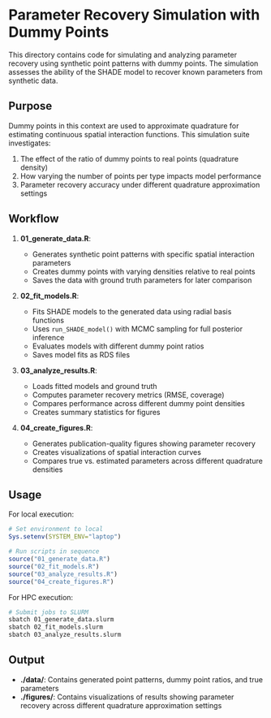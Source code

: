 # Parameter Recovery Simulation with Dummy Points

This directory contains code for simulating and analyzing parameter recovery using synthetic point patterns with dummy points. The simulation assesses the ability of the SHADE model to recover known parameters from synthetic data.

## Purpose

Dummy points in this context are used to approximate quadrature for estimating continuous spatial interaction functions. This simulation suite investigates:

1. The effect of the ratio of dummy points to real points (quadrature density)
2. How varying the number of points per type impacts model performance
3. Parameter recovery accuracy under different quadrature approximation settings

## Workflow

1. **01_generate_data.R**: 
   - Generates synthetic point patterns with specific spatial interaction parameters
   - Creates dummy points with varying densities relative to real points
   - Saves the data with ground truth parameters for later comparison

2. **02_fit_models.R**: 
   - Fits SHADE models to the generated data using radial basis functions
   - Uses `run_SHADE_model()` with MCMC sampling for full posterior inference
   - Evaluates models with different dummy point ratios
   - Saves model fits as RDS files

3. **03_analyze_results.R**: 
   - Loads fitted models and ground truth
   - Computes parameter recovery metrics (RMSE, coverage)
   - Compares performance across different dummy point densities
   - Creates summary statistics for figures

4. **04_create_figures.R**: 
   - Generates publication-quality figures showing parameter recovery
   - Creates visualizations of spatial interaction curves
   - Compares true vs. estimated parameters across different quadrature densities

## Usage

For local execution:
```r
# Set environment to local
Sys.setenv(SYSTEM_ENV="laptop")

# Run scripts in sequence
source("01_generate_data.R")
source("02_fit_models.R")
source("03_analyze_results.R")
source("04_create_figures.R")
```

For HPC execution:
```bash
# Submit jobs to SLURM
sbatch 01_generate_data.slurm
sbatch 02_fit_models.slurm
sbatch 03_analyze_results.slurm
```

## Output

- **./data/**: Contains generated point patterns, dummy point ratios, and true parameters
- **./figures/**: Contains visualizations of results showing parameter recovery across different quadrature approximation settings